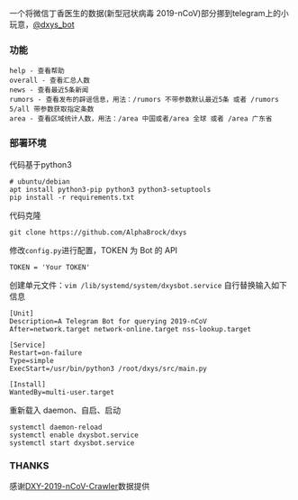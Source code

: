 一个将微信丁香医生的数据(新型冠状病毒 2019-nCoV)部分挪到telegram上的小玩意，[@dxys_bot](https://t.me/dxys_bot)

### 功能

```
help - 查看帮助
overall - 查看汇总人数
news - 查看最近5条新闻
rumors - 查看发布的辟谣信息，用法：/rumors 不带参数默认最近5条 或者 /rumors 5/all 带参数获取指定条数
area - 查看区域统计人数，用法：/area 中国或者/area 全球 或者 /area 广东省
```

### 部署环境

代码基于python3

```
# ubuntu/debian
apt install python3-pip python3 python3-setuptools
pip install -r requirements.txt
```

代码克隆

```
git clone https://github.com/AlphaBrock/dxys
```

修改`config.py`进行配置，TOKEN 为 Bot 的 API

```
TOKEN = 'Your TOKEN'
```

创建单元文件：`vim /lib/systemd/system/dxysbot.service` 自行替换输入如下信息

```
[Unit]	
Description=A Telegram Bot for querying 2019-nCoV
After=network.target network-online.target nss-lookup.target	

[Service]	
Restart=on-failure	
Type=simple	
ExecStart=/usr/bin/python3 /root/dxys/src/main.py	

[Install]	
WantedBy=multi-user.target
```

重新载入 daemon、自启、启动

```
systemctl daemon-reload
systemctl enable dxysbot.service
systemctl start dxysbot.service
```

### THANKS

感谢[DXY-2019-nCoV-Crawler](https://github.com/BlankerL/DXY-2019-nCoV-Crawler)数据提供

